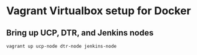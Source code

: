 Vagrant Virtualbox setup for Docker
========================

## Bring up UCP, DTR, and Jenkins nodes

```
vagrant up ucp-node dtr-node jenkins-node
```
